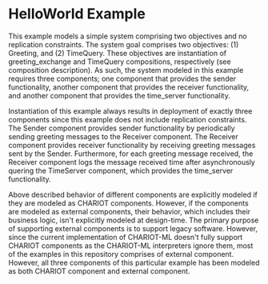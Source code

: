 # HelloWorld Example

This example models a simple system comprising two objectives and no replication constraints. The system goal comprises two objectives: (1) Greeting, and (2) TimeQuery. These objectives are instantiation of greeting_exchange and TimeQuery compositions, respectively (see composition description). As such, the system modeled in this example requires three components; one component that provides the sender functionality, another component that provides the receiver functionality, and another component that provides the time_server functionality.

Instantiation of this example always results in deployment of exactly three components since this example does not include replication constraints. The Sender component provides sender functionality by periodically sending greeting messages to the Receiver component. The Receiver component provides receiver functionality by receiving greeting messages sent by the Sender. Furthermore, for each greeting message received, the Receiver component logs the message received time after asynchronously quering the TimeServer component, which provides the time_server functionality.

Above described behavior of different components are explicitly modeled if they are modeled as CHARIOT components. However, if the components are modeled as external components, their behavior, which includes their business logic, isn't explicitly modeled at design-time. The primary purpose of supporting external components is to support legacy software. However, since the current implementation of CHARIOT-ML doesn't fully support CHARIOT components as the CHARIOT-ML interpreters ignore them, most of the examples in this repository comprises of external component. However, all three components of this particular example has been modeled as both CHARIOT component and external component.
